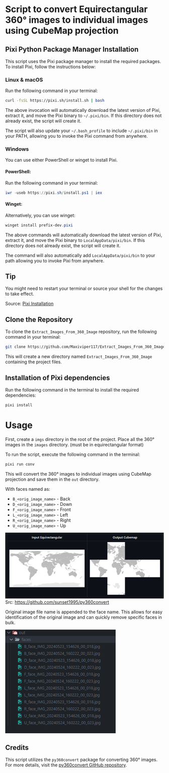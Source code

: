 # Script to convert Equirectangular 360° images to individual images using CubeMap projection

## Pixi Python Package Manager Installation

This script uses the Pixi package manager to install the required packages. To install Pixi, follow the instructions below:

### Linux & macOS

Run the following command in your terminal:

```bash
curl -fsSL https://pixi.sh/install.sh | bash
```

The above invocation will automatically download the latest version of Pixi, extract it, and move the Pixi binary to `~/.pixi/bin`. If this directory does not already exist, the script will create it.

The script will also update your `~/.bash_profile` to include `~/.pixi/bin` in your PATH, allowing you to invoke the Pixi command from anywhere.

### Windows

You can use either PowerShell or winget to install Pixi.

#### PowerShell:

Run the following command in your terminal:

```powershell
iwr -useb https://pixi.sh/install.ps1 | iex
```

#### Winget:

Alternatively, you can use winget:

```powershell
winget install prefix-dev.pixi
```

The above commands will automatically download the latest version of Pixi, extract it, and move the Pixi binary to `LocalAppData/pixi/bin`. If this directory does not already exist, the script will create it.

The command will also automatically add `LocalAppData/pixi/bin` to your path allowing you to invoke Pixi from anywhere.

## Tip

You might need to restart your terminal or source your shell for the changes to take effect.

Source: [Pixi Installation](https://pixi.sh/latest/#installation)


## Clone the Repository

To clone the `Extract_Images_From_360_Image` repository, run the following command in your terminal:

```bash
git clone https://github.com/Maxiviper117/Extract_Images_From_360_Image.git
```

This will create a new directory named `Extract_Images_From_360_Image` containing the project files.

## Installation of Pixi dependencies

Run the following command in the terminal to install the required dependencies:

```powershell
pixi install
```


# Usage

First, create a `imgs` directory in the root of the project. Place all the 360° images in the `images` directory. (must be in equirectangular format)

To run the script, execute the following command in the terminal:

```powershell
pixi run conv
```

This will convert the 360° images to individual images using CubeMap projection and save them in the `out` directory.

With faces named as:
- `B_<orig_image_name>` - Back
- `D_<orig_image_name>` - Down
- `F_<orig_image_name>` - Front
- `L_<orig_image_name>` - Left
- `R_<orig_image_name>` - Right
- `U_<orig_image_name>` - Up

[![alt text](/assets/e2c.png)](https://github.com/sunset1995/py360convert)
Src: https://github.com/sunset1995/py360convert

Original image file name is appended to the face name. This allows for easy identification of the original image and can quickly remove specific faces in bulk.

![alt text](/assets/image.png)

## Credits

This script utilizes the `py360convert` package for converting 360° images. For more details, visit the [py360convert GitHub repository](https://github.com/sunset1995/py360convert).

